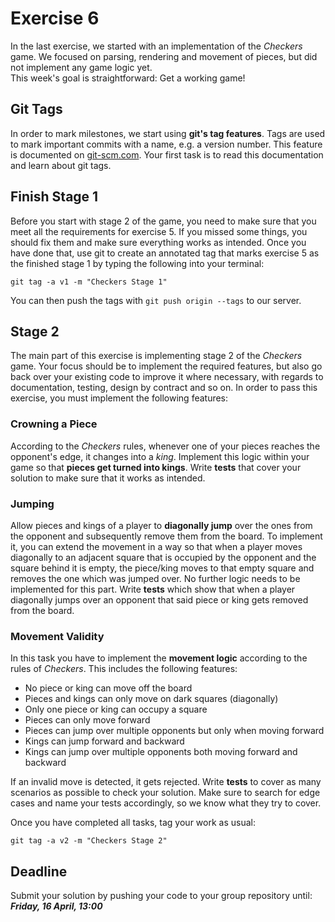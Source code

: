 # Exercise 6
In the last exercise, we started with an implementation of the *Checkers* game. We focused
on parsing, rendering and movement of pieces, but did not implement any game logic yet.  
This week's goal is straightforward: Get a working game!


## Git Tags
In order to mark milestones, we start using **git's tag features**. Tags are used to mark
important commits with a name, e.g. a version number.
This feature is documented on [git-scm.com](https://git-scm.com/book/en/v2/Git-Basics-Tagging).
Your first task is to read this documentation and learn about git tags.


## Finish Stage 1
Before you start with stage 2 of the game, you need to make sure that you meet all the
requirements for exercise 5. If you missed some things, you should fix them and make sure
everything works as intended. Once you have done that, use git to create an annotated tag
that marks exercise 5 as the finished stage 1 by typing the following into your terminal:
```
git tag -a v1 -m "Checkers Stage 1"
```
You can then push the tags with `git push origin --tags` to our server.


## Stage 2
The main part of this exercise is implementing stage 2 of the *Checkers* game. Your focus
should be to implement the required features, but also go back over your existing code to
improve it where necessary, with regards to documentation, testing, design by contract
and so on. In order to pass this exercise, you must implement the following features:

### Crowning a Piece
According to the *Checkers* rules, whenever one of your pieces reaches the opponent's edge,
it changes into a *king*. Implement this logic within your game so that **pieces get turned into kings**. 
Write **tests** that cover your solution to make sure that it works as intended.

### Jumping
Allow pieces and kings of a player to **diagonally jump** over the ones from the opponent and
subsequently remove them from the board. To implement it, you can extend the movement in a 
way so that when a player moves diagonally to an adjacent square that is occupied by the opponent
and the square behind it is empty, the piece/king moves to that empty square and removes the
one which was jumped over. 
No further logic needs to be implemented for this part. Write **tests** which show that when a
player diagonally jumps over an opponent that said piece or king gets removed from the board.

### Movement Validity
In this task you have to implement the **movement logic** according to the rules of *Checkers*.
This includes the following features:
- No piece or king can move off the board
- Pieces and kings can only move on dark squares (diagonally)
- Only one piece or king can occupy a square
- Pieces can only move forward
- Pieces can jump over multiple opponents but only when moving forward
- Kings can jump forward and backward
- Kings can jump over multiple opponents both moving forward and backward

If an invalid move is detected, it gets rejected.
Write **tests** to cover as many scenarios as possible to check your solution.
Make sure to search for edge cases and name your tests accordingly, so we know what they try to cover.

Once you have completed all tasks, tag your work as usual:
```
git tag -a v2 -m "Checkers Stage 2"
```


## Deadline
Submit your solution by pushing your code to your group repository until:
___Friday, 16 April, 13:00___
